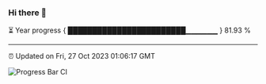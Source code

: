 ### Hi there 👋

⏳ Year progress { ████████████████████████▁▁▁▁▁▁ } 81.93 %

---

⏰ Updated on Fri, 27 Oct 2023 01:06:17 GMT

![Progress Bar CI](https://github.com/liununu/liununu/workflows/Progress%20Bar%20CI/badge.svg)
